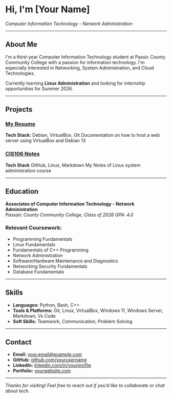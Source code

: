# Hi, I'm [Your Name]  
*Computer Information Technology - Network Administration*

---

## About Me

I'm a third-year Computer Information Technology student at Passic County Community College with a passion for information technology. I'm especially interested in Networking, System Administration, and Cloud Technologies.

Currently learning **Linux Administration** and looking for internship opportunities for Summer 2026.

---

## Projects

### [My Resume](portfolio/index.html)
**Tech Stack:** Debian, VirtualBox, Git
Documentation on how to host a web server using VirtualBox and Debian 13

### [CIS106 Notes](https://github.com/robertalberto0713)
**Tech Stack** GitHub, Linux, Markdown
My Notes of Linux system administration course


---

## Education

**Associates of Computer Information Technology - Network Administration**  
*Passaic County Community College, Class of 2026*
*GPA: 4.0*

### Relevant Coursework:
- Programming Fundamentals
- Linux Fundamentals
- Fundamentals of C++ Programming
- Network Administration
- Software/Hardware Maintenance and Diagnostics
- Networking Security Fundamentals
- Database Fundamentals

---

## Skills

- **Languages:** Python, Bash, C++
- **Tools & Platforms:** Git, Linux, VirtualBox, Windows 11, Windows Server, Markdown, Vs Code
- **Soft Skills:** Teamwork, Communication, Problem Solving

---

## Contact

- **Email:** [your.email@example.com](mailto:your.email@example.com)
- **GitHub:** [github.com/yourusername](https://github.com/yourusername)
- **LinkedIn:** [linkedin.com/in/yourprofile](https://linkedin.com/in/yourprofile)
- **Portfolio:** [yourwebsite.com](https://yourwebsite.com)

---

*Thanks for visiting! Feel free to reach out if you’d like to collaborate or chat about tech.*
